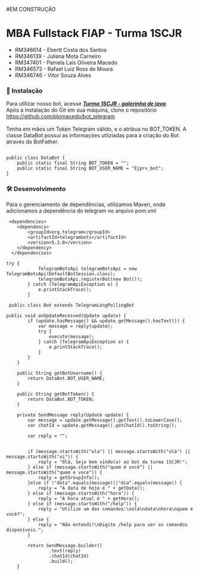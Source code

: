 #EM CONSTRUÇÃO

# MBA Fullstack FIAP - Turma 1SCJR

+ RM346614 - Ebertt Costa dos Santos 
+ RM346139 - Juliana Mota Carneiro 
+ RM347401 - Pamela Lais Oliveira Macedo 
+ RM346573 - Rafael Luiz Ross de Moura 
+ RM346746 - Vitor Souza Alves 

### 🔧 Instalação
Para utilizar nosso bot, acesse **_[Turma 1SCJR - galerinha de java](https://t.me/Ejprv_bot)_**.
<br> Após a instalação do Git em sua máquina, clone o repositório https://github.com/plomacedo/bot_telegram</br>
<br> Tenha em mãos um Token Telegram válido, e o atribua no BOT_TOKEN. A classe DataBot possui as informações utilziadas para a criação do Bot através do BotFather.</br>

```

public class DataBot {
	public static final String BOT_TOKEN = "";
	public static final String BOT_USER_NAME = "Ejprv_bot";
}
```
### 🛠️ Desenvolvimento

Para o gerenciamento de dependências, utilizamos Maven, onde adicionamos a dependência do telegram no arquivo pom.xml

```
 <dependencies>
  	<dependency>
  		<groupId>org.telegram</groupId>
		<artifactId>telegrambots</artifactId>
		<version>5.3.0</version>
  	</dependency>
  </dependencies>
```


```
try {
			TelegramBotsApi telegramBotsApi = new TelegramBotsApi(DefaultBotSession.class);
			telegramBotsApi.registerBot(new Bot());
		} catch (TelegramApiException e) {
			e.printStackTrace();
		}
```

```
 public class Bot extends TelegramLongPollingBot
```

```
public void onUpdateReceived(Update update) {
		if (update.hasMessage() && update.getMessage().hasText()) {
			var message = reply(update);
			try {
				execute(message);
			} catch (TelegramApiException e) {
				e.printStackTrace();
			}
		}
	}

	public String getBotUsername() {
		return DataBot.BOT_USER_NAME;
	}

	public String getBotToken() {
		return DataBot.BOT_TOKEN;
	}

```
```
	private SendMessage reply(Update update) {
		var message = update.getMessage().getText().toLowerCase();
		var chatId = update.getMessage().getChatId().toString();

		var reply = "";


		if (message.startsWith("ola") || message.startsWith("olá") || message.startsWith("oi")) {
			reply = "Olá, Seja bem vindo(a) ao bot da turma 1SCJR!";
		} else if (message.startsWith("quem é você") || message.startsWith("quem e voce")) {
			reply = getGroupInfo();
		}else if ("data".equals(message)||"dia".equals(message)) {
			reply = "A data de hoje é " + getData();
		} else if (message.startsWith("hora")) {
			reply = "A hora atual é " + getHora();
		} else if (message.startsWith("/help")) {
			reply = "Utilize um dos comandos:\nolá\ndata\nhora\nquem é você?";
		} else {
			reply = "Não entendi!\nDigite /help para ver os comandos disponíveis.";
		}

		return SendMessage.builder()
				.text(reply)
				.chatId(chatId)
				.build();
	}
```
